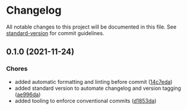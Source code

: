 # Changelog

All notable changes to this project will be documented in this file. See [standard-version](https://github.com/conventional-changelog/standard-version) for commit guidelines.

## 0.1.0 (2021-11-24)


### Chores

* added automatic formatting and linting before commit ([14c7eda](https://github.com/pagopa/pdnd-interop-frontend/commit/14c7eda21d6261a873d1bf25b53ed63ed02c0a86))
* added standard version to automate changelog and version tagging ([ae996da](https://github.com/pagopa/pdnd-interop-frontend/commit/ae996da8bf723b55ff6aa96b9e6a55af5f523bf9))
* added tooling to enforce conventional commits ([d1853da](https://github.com/pagopa/pdnd-interop-frontend/commit/d1853daca652bd00eac5046962a163b38de23533))
